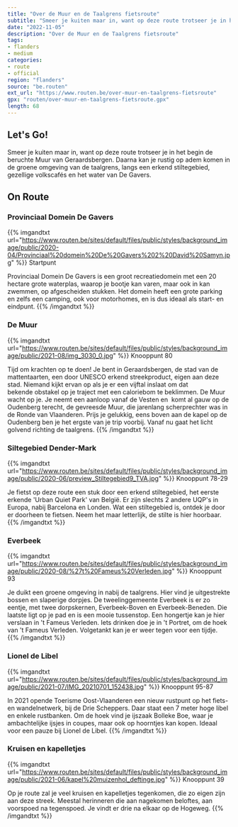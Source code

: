 ```yaml
---
title: "Over de Muur en de Taalgrens fietsroute"
subtitle: "Smeer je kuiten maar in, want op deze route trotseer je in het begin de beruchte Muur van Geraardsbergen"
date: "2022-11-05"
description: "Over de Muur en de Taalgrens fietsroute"
tags:
- flanders
- medium
categories:
- route
- official
region: "flanders"
source: "be.routen"
ext_url: "https://www.routen.be/over-muur-en-taalgrens-fietsroute"
gpx: "routen/over-muur-en-taalgrens-fietsroute.gpx"
length: 68
---
```


## Let's Go!

Smeer je kuiten maar in, want op deze route trotseer je in het begin de beruchte Muur van Geraardsbergen. Daarna kan je rustig op adem komen in de groene omgeving van de taalgrens, langs een erkend stiltegebied, gezellige volkscafés en het water van De Gavers.

## On Route

### Provinciaal Domein De Gavers

{{% imgandtxt url="https://www.routen.be/sites/default/files/public/styles/background_image/public/2020-04/Provinciaal%20domein%20De%20Gavers%202%20David%20Samyn.jpg" %}}
Startpunt

Provinciaal Domein De Gavers is een groot recreatiedomein met een 20 hectare grote waterplas, waarop je bootje kan varen, maar ook in kan zwemmen, op afgescheiden stukken. Het domein heeft een grote parking en zelfs een camping, ook voor motorhomes, en is dus ideaal als start- en eindpunt.
{{% /imgandtxt %}}

### De Muur

{{% imgandtxt url="https://www.routen.be/sites/default/files/public/styles/background_image/public/2021-08/img_3030_0.jpg" %}}
Knooppunt 80

Tijd om krachten op te doen! Je bent in Geraardsbergen, de stad van de mattentaarten, een door UNESCO erkend streekproduct, eigen aan deze stad. Niemand kijkt ervan op als je er een vijftal inslaat om dat bekende obstakel op je traject met een caloriebom te beklimmen. De Muur wacht op je. Je neemt een aanloop vanaf de Vesten en  komt al gauw op de Oudenberg terecht, de gevreesde Muur, die jarenlang scherprechter was in de Ronde van Vlaanderen. Prijs je gelukkig, eens boven aan de kapel op de Oudenberg ben je het ergste van je trip voorbij. Vanaf nu gaat het licht golvend richting de taalgrens.
{{% /imgandtxt %}}

### Siltegebied Dender-Mark

{{% imgandtxt url="https://www.routen.be/sites/default/files/public/styles/background_image/public/2020-06/preview_Stiltegebied9_TVA.jpg" %}}
Knooppunt 78-29

Je fietst op deze route een stuk door een erkend stiltegebied, het eerste erkende 'Urban Quiet Park' van België. Er zijn slechts 2 andere UQP's in Europa, nabij Barcelona en Londen. Wat een stiltegebied is, ontdek je door er doorheen te fietsen. Neem het maar letterlijk, de stilte is hier hoorbaar.
{{% /imgandtxt %}}

### Everbeek

{{% imgandtxt url="https://www.routen.be/sites/default/files/public/styles/background_image/public/2020-08/%27t%20Fameus%20Verleden.jpg" %}}
Knooppunt 93

Je duikt een groene omgeving in nabij de taalgrens. Hier vind je uitgestrekte bossen en slaperige dorpjes. De tweelinggemeente Everbeek is er zo eentje, met twee dorpskernen, Everbeek-Boven en Everbeek-Beneden. Die laatste ligt op je pad en is een mooie tussenstop. Een hongertje kan je hier verslaan in 't Fameus Verleden. Iets drinken doe je in 't Portret, om de hoek van 't Fameus Verleden. Volgetankt kan je er weer tegen voor een tijdje.
{{% /imgandtxt %}}

### Lionel de Libel

{{% imgandtxt url="https://www.routen.be/sites/default/files/public/styles/background_image/public/2021-07/IMG_20210701_152438.jpg" %}}
Knooppunt 95-87

In 2021 opende Toerisme Oost-Vlaanderen een nieuw rustpunt op het fiets- en wandelnetwerk, bij de Drie Scheppers. Daar staat een 7 meter hoge libel en enkele rustbanken. Om de hoek vind je ijszaak Bolleke Boe, waar je ambachtelijke ijsjes in coupes, maar ook op hoorntjes kan kopen. Ideaal voor een pauze bij Lionel de Libel.
{{% /imgandtxt %}}

### Kruisen en kapelletjes

{{% imgandtxt url="https://www.routen.be/sites/default/files/public/styles/background_image/public/2021-06/kapel%20muizenhol_deftinge.jpg" %}}
Knooppunt 39

Op je route zal je veel kruisen en kapelletjes tegenkomen, die zo eigen zijn aan deze streek. Meestal herinneren die aan nagekomen beloftes, aan voorspoed na tegenspoed. Je vindt er drie na elkaar op de Hogeweg.
{{% /imgandtxt %}}


